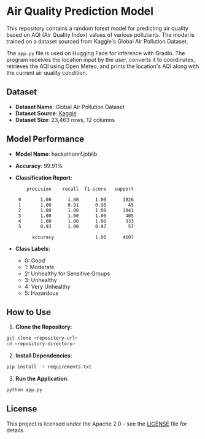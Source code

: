 # Air Quality Prediction Model

This repository contains a random forest model for predicting air quality based on AQI (Air Quality Index) values of various pollutants. The model is trained on a dataset sourced from Kaggle's Global Air Pollution Dataset.

The `app.py` file is used on Hugging Face for inference with Gradio. The program receives the location input by the user, converts it to coordinates, retrieves the AQI using Open Meteo, and prints the location's AQI along with the current air quality condition.

## Dataset

- **Dataset Name**: Global Air Pollution Dataset
- **Dataset Source**: [Kaggle](https://www.kaggle.com/datasets/hasibalmuzdadid/global-air-pollution-dataset/)
- **Dataset Size**: 23,463 rows, 12 columns

## Model Performance

- **Model Name**: hackathonrf.joblib
- **Accuracy**: 99.91%
- **Classification Report**:

          precision    recall  f1-score   support

       0       1.00      1.00      1.00      1926
       1       1.00      0.91      0.95        45
       2       1.00      1.00      1.00      1841
       3       1.00      1.00      1.00       405
       4       1.00      1.00      1.00       333
       5       0.93      1.00      0.97        57

            accuracy               1.00      4607


- **Class Labels**:
  - 0: Good
  - 1: Moderate
  - 2: Unhealthy for Sensitive Groups
  - 3: Unhealthy
  - 4: Very Unhealthy
  - 5: Hazardous

## How to Use

1. **Clone the Repository**:
  ```bash
  git clone <repository-url>
  cd <repository-directory>
  ```

2. **Install Dependencies**:
  ```bash
  pip install -r requirements.txt
  ```

3. **Run the Application**:
  ```bash
  python app.py
  ```

## License

This project is licensed under the Apache 2.0 - see the [LICENSE](https://github.com/TLeonidas/TLeonidas-HCC-CSA-April24-Hackathon/blob/main/LICENSE) file for details.


